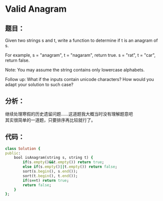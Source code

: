 # Valid Anagram
## 题目：
Given two strings s and t, write a function to determine if t is an anagram of s.

For example,
s = "anagram", t = "nagaram", return true.
s = "rat", t = "car", return false.

Note:
You may assume the string contains only lowercase alphabets.

Follow up:
What if the inputs contain unicode characters? How would you adapt your solution to such case?

## 分析：
继续处理寒假的历史遗留问题……这道题我大概当时没有理解题意吧<br>
其实很简单的一道题，只要排序再比较就行了。

## 代码：
```ruby
class Solution {
public:
    bool isAnagram(string s, string t) {
        if(s.empty()&&t.empty()) return true;
        else if(s.empty()||t.empty()) return false;
        sort(s.begin(), s.end());
        sort(t.begin(), t.end());
        if(s==t) return true;
        return false;       
    }
};
